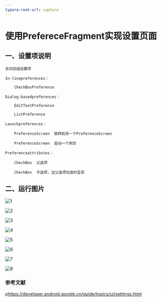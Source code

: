 ```yaml
---
typora-root-url: capture
---
```


# 使用PrefereceFragment实现设置页面

## 一、设置项说明

```
总共四组设置项

In-linepreferences：

	CheckBoxPreference

Dialog-basedpreferences：

	EditTextPreference

	ListPreference

Launchpreferences：

	PreferenceScreen  跳转到另一个PreferenceScreen

	PreferenceScreen  启动一个网页

Preferenceattributes：

	CheckBox  父选项

	CheckBox  子选项，当父选项勾选时呈现
```

## 二、运行图片

![1](https://github.com/ATN-MU/class/tree/master/PrefereceFragment/capture/1.png)

![2](https://github.com/ATN-MU/class/tree/master/PrefereceFragment/capture/2.png)

![3](https://github.com/ATN-MU/class/tree/master/PrefereceFragment/capture/3.png)

![4](https://github.com/ATN-MU/class/tree/master/PrefereceFragment/capture/4.png)

![5](https://github.com/ATN-MU/class/tree/master/PrefereceFragment/capture/5.png)

![6](https://github.com/ATN-MU/class/tree/master/PrefereceFragment/capture/6.png)

![7](https://github.com/ATN-MU/class/tree/master/PrefereceFragment/capture/7.png)

![8](https://github.com/ATN-MU/class/tree/master/PrefereceFragment/capture/8.jpg)

### 参考文献

p<https://developer.android.google.cn/guide/topics/ui/settings.html>
